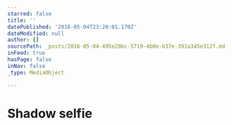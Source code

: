 ```yaml
---
starred: false
title: ''
datePublished: '2016-05-04T23:20:01.170Z'
dateModified: null
author: []
sourcePath: _posts/2016-05-04-495e29bc-5719-4b0e-b37e-391a345e312f.md
inFeed: true
hasPage: false
inNav: false
_type: MediaObject

---
```

# Shadow selfie
